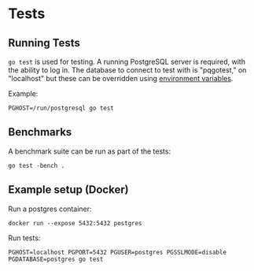 # Tests

## Running Tests

`go test` is used for testing.  A running PostgreSQL server is required, with
the ability to log in.  The database to
connect to test with is "pqgotest," on "localhost" but these can be overridden using
[environment variables](https://www.postgresql.org/docs/9.3/static/libpq-envars.html).

Example:

	PGHOST=/run/postgresql go test

## Benchmarks

A benchmark suite can be run as part of the tests:

	go test -bench .

## Example setup (Docker)

Run a postgres container:

```
docker run --expose 5432:5432 postgres
```

Run tests:

```
PGHOST=localhost PGPORT=5432 PGUSER=postgres PGSSLMODE=disable PGDATABASE=postgres go test
```
